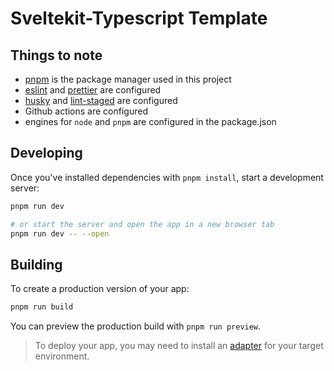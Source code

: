 # Sveltekit-Typescript Template

## Things to note

- [pnpm](https://pnpm.io/) is the package manager used in this project
- [eslint](https://github.com/eslint/eslint) and [prettier](https://github.com/prettier/prettier) are configured
- [husky](https://github.com/typicode/husky) and [lint-staged](https://github.com/lint-staged/lint-staged) are configured
- Github actions are configured
- engines for `node` and `pnpm` are configured in the package.json

## Developing

Once you've installed dependencies with `pnpm install`, start a development server:

```bash
pnpm run dev

# or start the server and open the app in a new browser tab
pnpm run dev -- --open
```

## Building

To create a production version of your app:

```bash
pnpm run build
```

You can preview the production build with `pnpm run preview`.

> To deploy your app, you may need to install an [adapter](https://kit.svelte.dev/docs/adapters) for your target environment.
